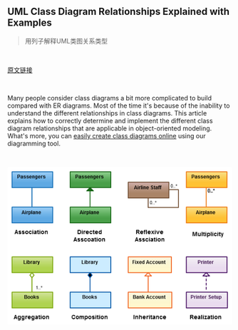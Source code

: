 ## UML Class Diagram Relationships Explained with Examples
> 用列子解释UML类图关系类型

<br/>

[原文链接](https://creately.com/blog/diagrams/class-diagram-relationships/)

<br/>

Many people consider class diagrams a bit more complicated to build compared with ER diagrams. Most of the time it's because of the inability to understand the different relationships in class diagrams. This article explains how to correctly determine and implement the different class diagram relationships that are applicable in object-oriented modeling. What's more, you can [easily create class diagrams online](https://creately.com/diagram-type/class-diagram) using our diagramming tool.

<br/>

![class diagram relationships](./assets2/Class-Diagram-Relationships.png)
